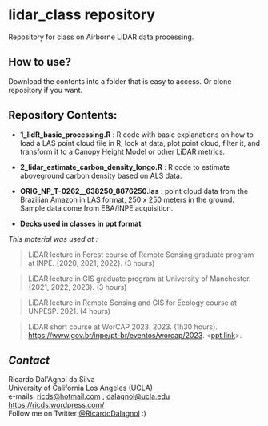 # lidar_class repository

Repository for class on Airborne LiDAR data processing.

## How to use?

Download the contents into a folder that is easy to access. Or clone repository if you want.

## Repository Contents:

-   **1_lidR_basic_processing.R** : R code with basic explanations on how to load a LAS point cloud file in R, look at data, plot point cloud, filter it, and transform it to a Canopy Height Model or other LiDAR metrics.

-   **2_lidar_estimate_carbon_density_longo.R** : R code to estimate aboveground carbon density based on ALS data.

-   **ORIG_NP_T-0262\_\_638250_8876250.las** : point cloud data from the Brazilian Amazon in LAS format, 250 x 250 meters in the ground. Sample data come from EBA/INPE acquisition.

-   **Decks used in classes in ppt format**

*This material was used at :*

> LiDAR lecture in Forest course of Remote Sensing graduate program at INPE. {2020, 2021, 2022}. (3 hours)

> LiDAR lecture in GIS graduate program at University of Manchester. {2021, 2022, 2023}. (3 hours)

> LiDAR lecture in Remote Sensing and GIS for Ecology course at UNPESP. 2021. (4 hours)

> LiDAR short course at WorCAP 2023. 2023. (1h30 hours). <https://www.gov.br/inpe/pt-br/eventos/worcap/2023>. \<[ppt link](https://github.com/ricds/lidar_class/blob/main/WORCAP2023_Introduction_Lidar.pptx)\>.

## *Contact*

Ricardo Dal'Agnol da Silva\
University of California Los Angeles (UCLA)\
e-mails: [ricds\@hotmail.com](mailto:ricds@hotmail.com) ; [dalagnol\@ucla.edu](mailto:dalagnol@ucla.edu)\
<https://ricds.wordpress.com/>\
Follow me on Twitter [\@RicardoDalagnol](https://twitter.com/RicardoDalagnol) :)
